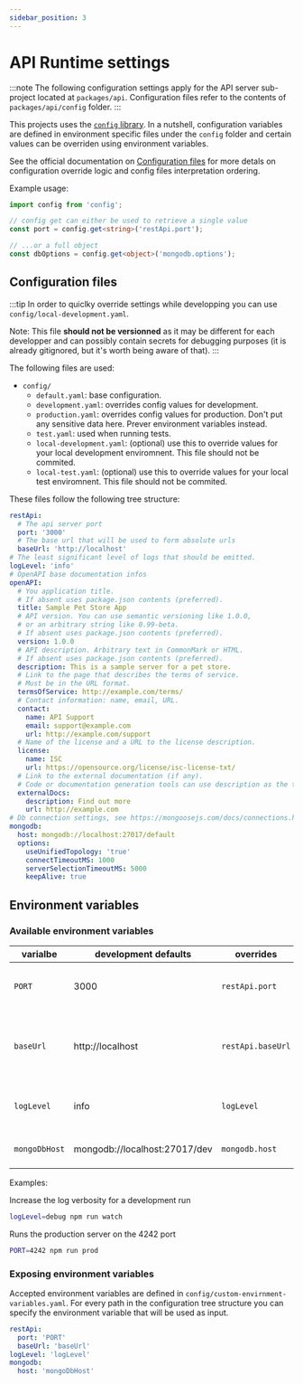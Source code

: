 ```yaml
---
sidebar_position: 3
---
```


# API Runtime settings

:::note
The following configuration settings apply for the API server sub-project located at `packages/api`. Configuration files refer to the contents of `packages/api/config` folder.
:::

This projects uses the [`config` library](https://www.npmjs.com/package/config). In a nutshell, configuration variables are defined in environment specific files under the `config` folder and certain values can be overriden using environment variables.

See the official documentation on [Configuration files](https://github.com/node-config/node-config/wiki/Configuration-Files) for more detals on configuration override logic and config files interpretation ordering.

Example usage:

```ts title="somecode.ts"
import config from 'config';

// config get can either be used to retrieve a single value
const port = config.get<string>('restApi.port');

// ...or a full object
const dbOptions = config.get<object>('mongodb.options');
```

## Configuration files

:::tip
In order to quiclky override settings while developping you can use `config/local-development.yaml`.

Note: This file **should not be versionned** as it may be different for each developper and can possibly contain secrets for debugging purposes (it is already gitignored, but it's worth being aware of that).
:::

The following files are used:

- `config/`
  - `default.yaml`: base configuration.
  - `development.yaml`: overrides config values for development.
  - `production.yaml`: overrides config values for production. Don't put any sensitive data here. Prever environment variables instead.
  - `test.yaml`: used when running tests.
  - `local-development.yaml`: (optional) use this to override values for your local development enviromnent. This file should not be commited.
  - `local-test.yaml`: (optional) use this to override values for your local test enviromnent. This file should not be commited.

These files follow the following tree structure:

```yaml title="config/default.yaml"
restApi:
  # The api server port
  port: '3000'
  # The base url that will be used to form absolute urls
  baseUrl: 'http://localhost'
# The least significant level of logs that should be emitted.
logLevel: 'info'
# OpenAPI base documentation infos
openAPI:
  # You application title.
  # If absent uses package.json contents (preferred).
  title: Sample Pet Store App
  # API version. You can use semantic versioning like 1.0.0,
  # or an arbitrary string like 0.99-beta.
  # If absent uses package.json contents (preferred).
  version: 1.0.0
  # API description. Arbitrary text in CommonMark or HTML.
  # If absent uses package.json contents (preferred).
  description: This is a sample server for a pet store.
  # Link to the page that describes the terms of service.
  # Must be in the URL format.
  termsOfService: http://example.com/terms/
  # Contact information: name, email, URL.
  contact:
    name: API Support
    email: support@example.com
    url: http://example.com/support
  # Name of the license and a URL to the license description.
  license:
    name: ISC
    url: https://opensource.org/license/isc-license-txt/
  # Link to the external documentation (if any).
  # Code or documentation generation tools can use description as the text of the link.
  externalDocs:
    description: Find out more
    url: http://example.com
# Db connection settings, see https://mongoosejs.com/docs/connections.html#options for more details.
mongodb:
  host: mongodb://localhost:27017/default
  options:
    useUnifiedTopology: 'true'
    connectTimeoutMS: 1000
    serverSelectionTimeoutMS: 5000
    keepAlive: true
```

## Environment variables

### Available environment variables

| varialbe      | development defaults          | overrides         | description                                                                                        |
| ------------- | ----------------------------- | ----------------- | -------------------------------------------------------------------------------------------------- |
| `PORT`        | 3000                          | `restApi.port`    | The port that the server will listen to.                                                           |
| `baseUrl`     | http://localhost              | `restApi.baseUrl` | Base url to be used when building absolute Urls`                                                   |
| `logLevel`    | info                          | `logLevel`        | Defines the [log level](https://github.com/winstonjs/winston#logging-levels) that will be emitted. |
| `mongoDbHost` | mongodb://localhost:27017/dev | `mongodb.host`    | MongoDb connection string                                                                          |

Examples:

Increase the log verbosity for a development run

```sh
logLevel=debug npm run watch
```

Runs the production server on the 4242 port

```sh
PORT=4242 npm run prod
```

### Exposing environment variables

Accepted environment variables are defined in `config/custom-envirnment-variables.yaml`. For every path in the configuration tree structure you can specify the environment variable that will be used as input.

```yaml title="config/custom-envirnment-variables.yaml"
restApi:
  port: 'PORT'
  baseUrl: 'baseUrl'
logLevel: 'logLevel'
mongodb:
  host: 'mongoDbHost'
```
